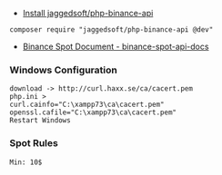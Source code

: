 - [Install jaggedsoft/php-binance-api](https://github.com/jaggedsoft/php-binance-api)
````
composer require "jaggedsoft/php-binance-api @dev"
````

- [Binance Spot Document - binance-spot-api-docs](https://github.com/binance/binance-spot-api-docs/blob/master/rest-api.md)

### Windows Configuration
````
download -> http://curl.haxx.se/ca/cacert.pem
php.ini >
curl.cainfo="C:\xampp73\ca\cacert.pem"
openssl.cafile="C:\xampp73\ca\cacert.pem"
Restart Windows
````

### Spot Rules
````
Min: 10$
````
